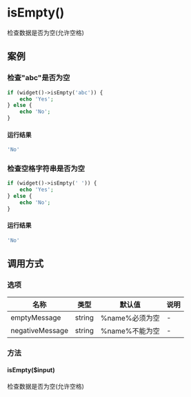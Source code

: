 isEmpty()
=========

检查数据是否为空(允许空格)

案例
----

### 检查"abc"是否为空
```php
if (widget()->isEmpty('abc')) {
    echo 'Yes';
} else {
    echo 'No';
}
```

#### 运行结果
```php
'No'
```

### 检查空格字符串是否为空
```php
if (widget()->isEmpty(' ')) {
    echo 'Yes';
} else {
    echo 'No';
}
```

#### 运行结果
```php
'No'
```

调用方式
--------

### 选项

| 名称                | 类型    | 默认值                                 | 说明              |
|---------------------|---------|----------------------------------------|-------------------|
| emptyMessage        | string  | %name%必须为空                         | -                 |
| negativeMessage     | string  | %name%不能为空                         | -                 |

### 方法

#### isEmpty($input)
检查数据是否为空(允许空格)
